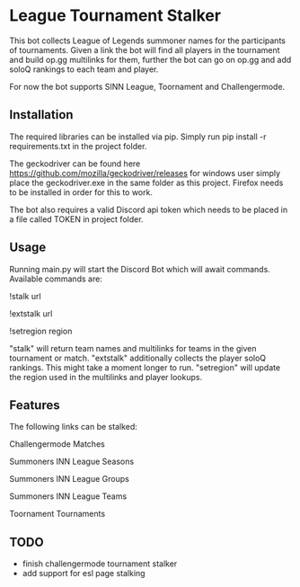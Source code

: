 # League Tournament Stalker

This bot collects League of Legends summoner names for the participants of tournaments.
Given a link the bot will find all players in the tournament and build op.gg multilinks for them,
further the bot can go on op.gg and add soloQ rankings to each team and player.

For now the bot supports SINN League, Toornament and Challengermode.

## Installation

The required libraries can be installed via pip.
Simply run pip install -r requirements.txt in the project folder.

The geckodriver can be found here https://github.com/mozilla/geckodriver/releases
for windows user simply place the geckodriver.exe in the same folder as this project.
Firefox needs to be installed in order for this to work.

The bot also requires a valid Discord api token which needs to be placed in a file called TOKEN in project folder.

## Usage

Running main.py will start the Discord Bot which will await commands.
Available commands are:

!stalk url

!extstalk url

!setregion region

"stalk" will return team names and multilinks for teams in the given tournament or match.
"extstalk" additionally collects the player soloQ rankings. This might take a moment longer to run.
"setregion" will update the region used in the multilinks and player lookups.

## Features

The following links can be stalked:

Challengermode Matches

Summoners INN League Seasons

Summoners INN League Groups

Summoners INN League Teams

Toornament Tournaments

## TODO

- finish challengermode tournament stalker
- add support for esl page stalking